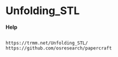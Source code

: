 # Unfolding_STL






**Help**


```

https://trmm.net/Unfolding_STL/
https://github.com/osresearch/papercraft

```


